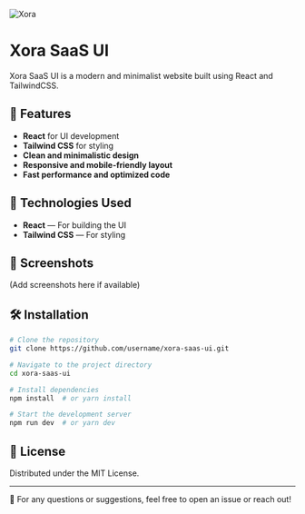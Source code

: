 ![Xora](https://github.com/user-attachments/assets/41babe07-ec41-4dc1-9a85-771c95d5b0b9)

# Xora SaaS UI

Xora SaaS UI is a modern and minimalist website built using React and TailwindCSS.

## 📌 Features
- **React** for UI development
- **Tailwind CSS** for styling
- **Clean and minimalistic design**
- **Responsive and mobile-friendly layout**
- **Fast performance and optimized code**

## 🚀 Technologies Used
- **React** — For building the UI
- **Tailwind CSS** — For styling

## 📸 Screenshots
(Add screenshots here if available)

## 🛠 Installation

```bash
# Clone the repository
git clone https://github.com/username/xora-saas-ui.git

# Navigate to the project directory
cd xora-saas-ui

# Install dependencies
npm install  # or yarn install

# Start the development server
npm run dev  # or yarn dev
```

## 📄 License
Distributed under the MIT License.

---
📩 For any questions or suggestions, feel free to open an issue or reach out!
